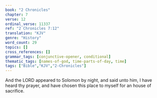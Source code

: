 ```yaml
---
book: "2 Chronicles"
chapter: 7
verse: 12
ordinal_verse: 11337
ref: "2 Chronicles 7:12"
translation: "KJV"
genre: "History"
word_count: 29
topics: []
cross_references: []
grammar_tags: [conjunctive-opener, conditional]
thematic_tags: [names-of-god, time-parts-of-day, time]
tags: ["Bible","KJV","2-Chronicles"]
---
```

And the LORD appeared to Solomon by night, and said unto him, I have heard thy prayer, and have chosen this place to myself for an house of sacrifice.
